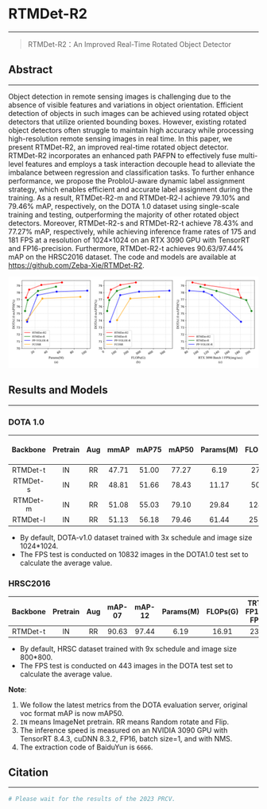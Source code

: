 
# RTMDet-R2

---

> RTMDet-R2：An Improved Real-Time Rotated Object Detector

## Abstract

---

Object detection in remote sensing images is challenging due to the absence of visible features and variations in object orientation. Efficient detection of objects in such images can be achieved using rotated object detectors that utilize oriented bounding boxes. However, existing rotated object detectors often struggle to maintain high accuracy while processing high-resolution remote sensing images in real time. In this paper, we present RTMDet-R2, an improved real-time rotated object detector. RTMDet-R2 incorporates an enhanced path PAFPN to effectively fuse multi-level features and employs a task interaction decouple head to alleviate the imbalance between regression and classification tasks. To further enhance performance, we propose the ProbIoU-aware dynamic label assignment strategy, which enables efficient and accurate label assignment during the training. As a result, RTMDet-R2-m and RTMDet-R2-l achieve 79.10% and 79.46% mAP, respectively, on the DOTA 1.0 dataset using single-scale training and testing, outperforming the majority of other rotated object detectors. Moreover, RTMDet-R2-s and RTMDet-R2-t achieve 78.43% and 77.27% mAP, respectively, while achieving inference frame rates of 175 and 181 FPS at a resolution of 1024×1024 on an RTX 3090 GPU with TensorRT and FP16-precision. Furthermore, RTMDet-R2-t achieves 90.63/97.44% mAP on the HRSC2016 dataset. The code and models are available at https://github.com/Zeba-Xie/RTMDet-R2.

![mAP50-vs-Params-and-mAP50-vs-FLOPs-new_name](resources/mAP50-vs-Params-and-mAP50-vs-FLOPs-and-mAP50-vs-FPS.svg)

## Results and Models

---

### DOTA 1.0

|Backbone|Pretrain|Aug|mmAP|mAP75|mAP50|Params(M)|FLOPs(G)|TRT-FP16-FPS|Config|Download|
| :--------: | :--------: | :---: | :-----: | :-----: | :-----: | :---------: | :--------: | :------------: | :------: | :--------: |
|RTMDet-t|IN|RR|47.71|51.00|77.27|6.19|27.74|181|[config](configs/rtmdet-r2/dota/t-3x.py)|[model](https://pan.baidu.com/s/1vlG2SX6Q6dJblllfVPH8uQ)|
|RTMDet-s|IN|RR|48.81|51.66|78.43|11.17|50.50|175|[config](configs/rtmdet-r2/dota/s-3x.py)|[model](https://pan.baidu.com/s/1IAWXCU2_NsBlR4Al01RJVQ)|
|RTMDet-m|IN|RR|51.08|55.03|79.10|29.84|128.55|111|[config](configs/rtmdet-r2/dota/m-3x.py)|[model](https://pan.baidu.com/s/167_7tigmseQx0cGDvA3LoQ)|
|RTMDet-l|IN|RR|51.13|56.18|79.46|61.44|255.23|88|[config](configs/rtmdet-r2/dota/l-3x.py)|[model](https://pan.baidu.com/s/1s-JFgZU2i41ma4vFDY2MSw)|

* By default, DOTA-v1.0 dataset trained with 3x schedule and image size 1024*1024.
* The FPS test is conducted on 10832 images in the DOTA1.0 test set to calculate the average value.

### HRSC2016

|Backbone|Pretrain|Aug|mAP-07|mAP-12|Params(M)|FLOPs(G)|TRT-FP16-FPS|Config|Download|
| :--------: | :--------: | :---: | :------: | :------: | :---------: | :--------: | :------------: | :------: | :--------: |
|RTMDet-t|IN|RR|90.63|97.44|6.19|16.91|231|[config](configs/rtmdet-r2/hrsc/t-9x.py)|[model](https://pan.baidu.com/s/133jnFCjYreqMcf7cMNC36Q)|

* By default, HRSC dataset trained with 9x schedule and image size 800*800.
* The FPS test is conducted on 443 images in the DOTA test set to calculate the average value.

**Note**:

1. We follow the latest metrics from the DOTA evaluation server, original voc format mAP is now mAP50.
2. ​`IN`​ means ImageNet pretrain. RR means Random rotate and Flip.
3. The inference speed is measured on an NVIDIA 3090 GPU with TensorRT 8.4.3, cuDNN 8.3.2, FP16, batch size=1, and with NMS.
4. The extraction code of BaiduYun is `6666`.

## Citation

---

```python
# Please wait for the results of the 2023 PRCV.
```

‍
